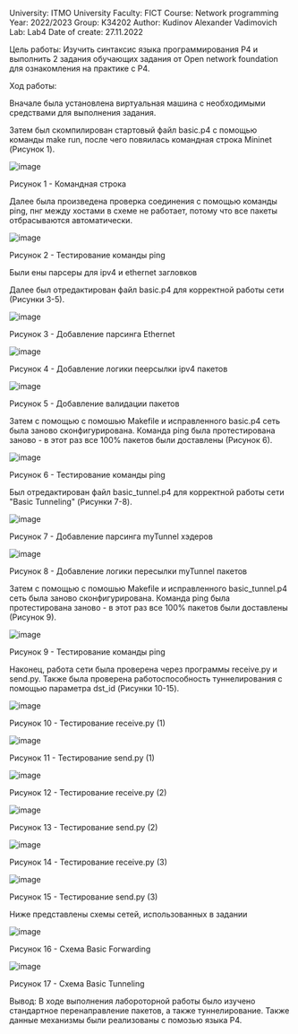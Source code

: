 University: ITMO University
Faculty: FICT
Course: Network programming
Year: 2022/2023
Group: K34202
Author: Kudinov Alexander Vadimovich
Lab: Lab4
Date of create: 27.11.2022

Цель работы: Изучить синтаксис языка программирования P4 и выполнить 2 задания обучающих задания от Open network foundation для ознакомления на практике с P4.

Ход работы:

Вначале была установлена виртуальная машина с необходимыми средствами для выполнения задания.

Затем был скомпилирован стартовый файл basic.p4 с помощью команды make run, после чего повяилась командная строка Mininet (Рисунок 1).

![image](https://user-images.githubusercontent.com/42407837/209434901-38c74a53-2a81-4955-8953-a204aafa4b7c.png)

Рисунок 1 - Командная строка

Далее была произведена проверка соединения с помощью команды ping, пнг между хостами в схеме не работает, потому что все пакеты отбрасываются автоматически.

![image](https://user-images.githubusercontent.com/42407837/209434914-415322b2-9270-41ed-8613-4fe9b7edf4e9.png)

Рисунок 2 - Тестирование команды ping

Были ены парсеры для ipv4 и ethernet загловков

Далее был отредактирован файл basic.p4 для корректной работы сети (Рисунки 3-5).

![image](https://user-images.githubusercontent.com/42407837/204136915-03e6fc88-d004-4cde-b4c0-72e7c55a301a.png)

Рисунок 3 - Добавление парсинга Ethernet

![image](https://user-images.githubusercontent.com/42407837/204136943-bd2ef81c-9d67-406b-b7de-c241d8a70687.png)

Рисунок 4 - Добавление логики пеерсылки ipv4 пакетов

![image](https://user-images.githubusercontent.com/42407837/204136967-b3a1bc28-4901-4a2b-9576-e65a293214de.png)

Рисунок 5 - Добавление валидации пакетов

Затем с помощью с помошью Makefile и исправленного basic.p4 сеть была заново сконфигурирована. Команда ping была протестирована заново - в этот раз все 100% пакетов были доставлены (Рисунок 6).

![image](https://user-images.githubusercontent.com/42407837/204137003-7c45db04-c940-402f-92e0-fb7b4fe643a9.png)

Рисунок 6 - Тестирование команды ping

Был отредактирован файл basic_tunnel.p4 для корректной работы сети "Basic Tunneling" (Рисунки 7-8).

![image](https://user-images.githubusercontent.com/42407837/204137176-221a91fe-34ee-4662-8334-c7dc42c9bb76.png)

Рисунок 7 - Добавление парсинга myTunnel хэдеров

![image](https://user-images.githubusercontent.com/42407837/204137218-f98b1760-5e51-4343-8037-7712906c6804.png)

Рисунок 8 - Добавление логики пересылки myTunnel пакетов

Затем с помощью с помошью Makefile и исправленного basic_tunnel.p4 сеть была заново сконфигурирована. Команда ping была протестирована заново - в этот раз все 100% пакетов были доставлены (Рисунок 9).

![image](https://user-images.githubusercontent.com/42407837/204137368-20cef349-b412-493c-9636-2e42ff0a9861.png)

Рисунок 9 - Тестирование команды ping

Наконец, работа сети была проверена через программы receive.py и send.py. Также была проверена работоспособность туннелирования с помощью параметра dst_id (Рисунки 10-15).

![image](https://user-images.githubusercontent.com/42407837/204137548-6c7f1cc4-3cff-450f-98a9-712bddf8089a.png)

Рисунок 10 - Тестирование receive.py (1)

![image](https://user-images.githubusercontent.com/42407837/204137587-4bd1c215-a4e6-4106-b537-75509f5b2624.png)

Рисунок 11 - Тестирование send.py (1)

![image](https://user-images.githubusercontent.com/42407837/204137633-bdd321aa-1d34-460b-9715-623df003e5e6.png)

Рисунок 12 - Тестирование receive.py (2)

![image](https://user-images.githubusercontent.com/42407837/204137645-c2926f5c-ed97-4f37-b7b0-0da0dd6ef95c.png)

Рисунок 13 - Тестирование send.py (2)

![image](https://user-images.githubusercontent.com/42407837/204137663-822ac5b8-9667-4358-8393-40b55006bdb2.png)

Рисунок 14 - Тестирование receive.py (3)

![image](https://user-images.githubusercontent.com/42407837/204137677-8ebedd2a-5675-481d-ba65-af07f3f71efc.png)

Рисунок 15 - Тестирование send.py (3)

Ниже представлены схемы сетей, использованных в задании

![image](https://user-images.githubusercontent.com/42407837/204137721-60ed7002-5e34-4a07-94f0-0af2202bad69.png)

Рисунок 16 - Схема Basic Forwarding

![image](https://user-images.githubusercontent.com/42407837/204137754-75d0cc4f-3bbe-43b4-8015-32e63848a660.png)

Рисунок 17 - Схема Basic Tunneling

Вывод:
В ходе выполнения лабороторной работы было изучено стандартное перенаправление пакетов, а также туннелирование. Также данные механизмы были реализованы с помозью языка P4.
